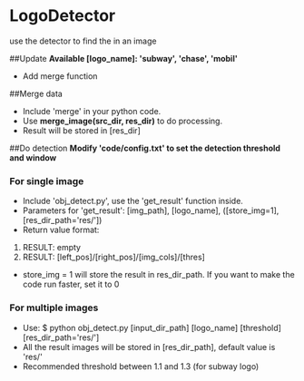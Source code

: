 # LogoDetector
use the detector to find the in an image

##Update
**Available [logo_name]: 'subway', 'chase', 'mobil'**
- Add merge function

##Merge data
- Include 'merge' in your python code.
- Use **merge_image(src_dir, res_dir)** to do processing. 
- Result will be stored in [res_dir]

##Do detection
**Modify 'code/config.txt' to set the detection threshold and window**

### For single image
- Include 'obj_detect.py', use the 'get_result' function inside.
- Parameters for 'get_result': [img_path], [logo_name], ([store_img=1], [res_dir_path='res/'])
- Return value format: 	
1. RESULT: empty
2. RESULT: [left_pos]/[right_pos]/[img_cols]/[thres]
- store_img = 1 will store the result in res_dir_path. If you want to make the code run faster, set it to 0

### For multiple images
- Use: $ python obj_detect.py [input_dir_path] [logo_name] [threshold] [res_dir_path='res/']
- All the result images will be stored in [res_dir_path], default value is 'res/'
- Recommended threshold between 1.1 and 1.3 (for subway logo)
